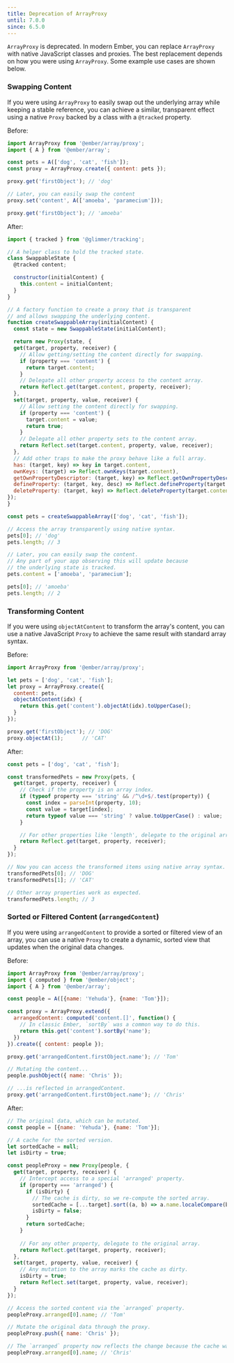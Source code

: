 ```yaml
---
title: Deprecation of ArrayProxy
until: 7.0.0
since: 6.5.0
---
```


`ArrayProxy` is deprecated. In modern Ember, you can replace `ArrayProxy` with native JavaScript classes and proxies. The best replacement depends on how you were using `ArrayProxy`. Some example use cases are shown below.

### Swapping Content

If you were using `ArrayProxy` to easily swap out the underlying array while keeping a stable reference, you can achieve a similar, transparent effect using a native `Proxy` backed by a class with a `@tracked` property.

Before:

```javascript
import ArrayProxy from '@ember/array/proxy';
import { A } from '@ember/array';

const pets = A(['dog', 'cat', 'fish']);
const proxy = ArrayProxy.create({ content: pets });

proxy.get('firstObject'); // 'dog'

// Later, you can easily swap the content
proxy.set('content', A(['amoeba', 'paramecium']));

proxy.get('firstObject'); // 'amoeba'
```

After:

```javascript
import { tracked } from '@glimmer/tracking';

// A helper class to hold the tracked state.
class SwappableState {
  @tracked content;

  constructor(initialContent) {
    this.content = initialContent;
  }
}

// A factory function to create a proxy that is transparent
// and allows swapping the underlying content.
function createSwappableArray(initialContent) {
  const state = new SwappableState(initialContent);

  return new Proxy(state, {
  get(target, property, receiver) {
    // Allow getting/setting the content directly for swapping.
    if (property === 'content') {
      return target.content;
    }
    // Delegate all other property access to the content array.
    return Reflect.get(target.content, property, receiver);
  },
  set(target, property, value, receiver) {
    // Allow setting the content directly for swapping.
    if (property === 'content') {
      target.content = value;
      return true;
    }
    // Delegate all other property sets to the content array.
    return Reflect.set(target.content, property, value, receiver);
  },
  // Add other traps to make the proxy behave like a full array.
  has: (target, key) => key in target.content,
  ownKeys: (target) => Reflect.ownKeys(target.content),
  getOwnPropertyDescriptor: (target, key) => Reflect.getOwnPropertyDescriptor(target.content, key),
  defineProperty: (target, key, desc) => Reflect.defineProperty(target.content, key, desc),
  deleteProperty: (target, key) => Reflect.deleteProperty(target.content, key),
});
}

const pets = createSwappableArray(['dog', 'cat', 'fish']);

// Access the array transparently using native syntax.
pets[0]; // 'dog'
pets.length; // 3

// Later, you can easily swap the content.
// Any part of your app observing this will update because
// the underlying state is tracked.
pets.content = ['amoeba', 'paramecium'];

pets[0]; // 'amoeba'
pets.length; // 2
```

### Transforming Content

If you were using `objectAtContent` to transform the array's content, you can use a native JavaScript `Proxy` to achieve the same result with standard array syntax.

Before:

```javascript
import ArrayProxy from '@ember/array/proxy';

let pets = ['dog', 'cat', 'fish'];
let proxy = ArrayProxy.create({
  content: pets,
  objectAtContent(idx) {
    return this.get('content').objectAt(idx).toUpperCase();
  }
});

proxy.get('firstObject'); // 'DOG'
proxy.objectAt(1);      // 'CAT'
```

After:

```javascript
const pets = ['dog', 'cat', 'fish'];

const transformedPets = new Proxy(pets, {
  get(target, property, receiver) {
    // Check if the property is an array index.
    if (typeof property === 'string' && /^\d+$/.test(property)) {
      const index = parseInt(property, 10);
      const value = target[index];
      return typeof value === 'string' ? value.toUpperCase() : value;
    }

    // For other properties like 'length', delegate to the original array.
    return Reflect.get(target, property, receiver);
  }
});

// Now you can access the transformed items using native array syntax.
transformedPets[0]; // 'DOG'
transformedPets[1]; // 'CAT'

// Other array properties work as expected.
transformedPets.length; // 3
```

### Sorted or Filtered Content (`arrangedContent`)

If you were using `arrangedContent` to provide a sorted or filtered view of an array, you can use a native `Proxy` to create a dynamic, sorted view that updates when the original data changes.

Before:

```javascript
import ArrayProxy from '@ember/array/proxy';
import { computed } from '@ember/object';
import { A } from '@ember/array';

const people = A([{name: 'Yehuda'}, {name: 'Tom'}]);

const proxy = ArrayProxy.extend({
  arrangedContent: computed('content.[]', function() {
    // In classic Ember, `sortBy` was a common way to do this.
    return this.get('content').sortBy('name');
  })
}).create({ content: people });

proxy.get('arrangedContent.firstObject.name'); // 'Tom'

// Mutating the content...
people.pushObject({ name: 'Chris' });

// ...is reflected in arrangedContent.
proxy.get('arrangedContent.firstObject.name'); // 'Chris'
```

After:

```javascript
// The original data, which can be mutated.
const people = [{name: 'Yehuda'}, {name: 'Tom'}];

// A cache for the sorted version.
let sortedCache = null;
let isDirty = true;

const peopleProxy = new Proxy(people, {
  get(target, property, receiver) {
    // Intercept access to a special 'arranged' property.
    if (property === 'arranged') {
      if (isDirty) {
        // The cache is dirty, so we re-compute the sorted array.
        sortedCache = [...target].sort((a, b) => a.name.localeCompare(b.name));
        isDirty = false;
      }
      return sortedCache;
    }
    
    // For any other property, delegate to the original array.
    return Reflect.get(target, property, receiver);
  },
  set(target, property, value, receiver) {
    // Any mutation to the array marks the cache as dirty.
    isDirty = true;
    return Reflect.set(target, property, value, receiver);
  }
});

// Access the sorted content via the `arranged` property.
peopleProxy.arranged[0].name; // 'Tom'

// Mutate the original data through the proxy.
peopleProxy.push({ name: 'Chris' });

// The `arranged` property now reflects the change because the cache was invalidated.
peopleProxy.arranged[0].name; // 'Chris'
```
